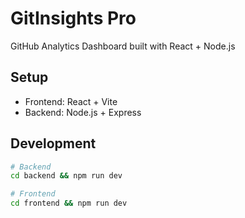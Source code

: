 # GitInsights Pro
GitHub Analytics Dashboard built with React + Node.js

## Setup
- Frontend: React + Vite
- Backend: Node.js + Express

## Development
```bash
# Backend
cd backend && npm run dev

# Frontend  
cd frontend && npm run dev
```
